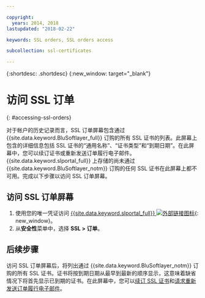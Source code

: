 ```yaml
---

copyright:
  years: 2014, 2018
lastupdated: "2018-02-22"

keywords: SSL orders, SSL orders access

subcollection: ssl-certificates

---
```


{:shortdesc: .shortdesc}
{:new_window: target="_blank"}

# 访问 SSL 订单
{: #accessing-ssl-orders}

对于帐户的历史记录而言，SSL 订单屏幕包含通过 {{site.data.keyword.BluSoftlayer_full}} 订购的所有 SSL 证书的列表。此屏幕上包含的详细信息包括 SSL 证书的“通用名称”、“证书类型”和“到期日期”。在此屏幕中，您可以续订证书或重新发送订单履行电子邮件。{{site.data.keyword.slportal_full}} 上存储的尚未通过 {{site.data.keyword.BluSoftlayer_notm}} 订购的任何 SSL 证书在此屏幕上都不可用。完成以下步骤以访问 SSL 订单屏幕。

## 访问 SSL 订单屏幕

1. 使用您的唯一凭证访问 [{{site.data.keyword.slportal_full}} ![外部链接图标](../../icons/launch-glyph.svg "外部链接图标")](https://control.softlayer.com/){: new_window}。
2. 从**安全性**菜单中，选择 **SSL > 订单**。

## 后续步骤

访问 SSL 订单屏幕后，将列出通过 {{site.data.keyword.BluSoftlayer_notm}} 订购的所有 SSL 证书。证书将按到期日期从最早到最新的顺序显示，这意味着缺省情况下将首先显示已到期的证书。在此屏幕中，您可以[续订 SSL 证书](/docs/infrastructure/ssl-certificates?topic=ssl-certificates-renewing-ssl-certificates)和[请求重新发送订单履行电子邮件](/docs/infrastructure/ssl-certificates?topic=ssl-certificates-requesting-an-ssl-certificate-fulfillment-email)。
